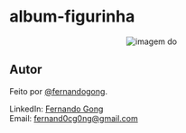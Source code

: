 # album-figurinha

<div align="center">
    <img src="gs2.png" alt="imagem do ">
</div>

## Autor
Feito por [@fernandogong](https://github.com/fernandogong).

LinkedIn: [Fernando Gong](https://www.linkedin.com/in/fernando-gong/) <br>
Email: [fernand0cg0ng@gmail.com](mailto:fernand0cg0ng@gmail.com)
